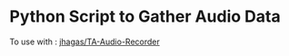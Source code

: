 # Python Script to Gather Audio Data

To use with : [jhagas/TA-Audio-Recorder](https://github.com/jhagas/TA-Audio-Recorder)
